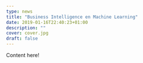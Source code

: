 ```yaml
---
type: news
title: "Business Intelligence en Machine Learning"
date: 2019-01-16T22:40:23+01:00
description: ""
cover: cover.jpg
draft: false
---
```


Content here!

